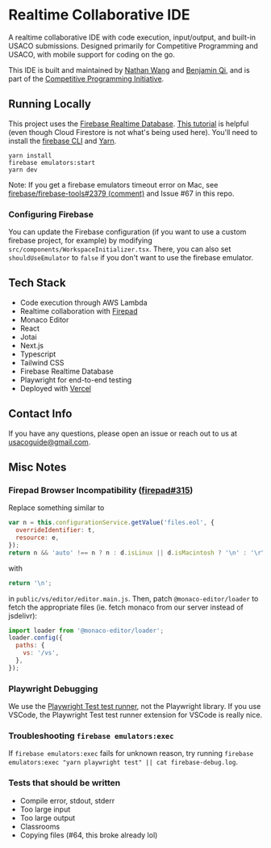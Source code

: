 # Realtime Collaborative IDE

A realtime collaborative IDE with code execution, input/output, and built-in USACO submissions. Designed primarily for Competitive Programming and USACO, with mobile support for coding on the go.

This IDE is built and maintained by [Nathan Wang](https://github.com/thecodingwizard) and [Benjamin Qi](https://github.com/bqi343/), and is part of the [Competitive Programming Initiative](https://joincpi.org/).

## Running Locally

This project uses the [Firebase Realtime Database](https://firebase.google.com/docs/database). [This tutorial](https://firebase.google.com/codelabs/firestore-web) is helpful (even though Cloud Firestore is not what's being used here). You'll need to install the [firebase CLI](https://firebase.google.com/docs/cli#install_the_firebase_cli) and [Yarn](https://classic.yarnpkg.com/en/docs/install).

```
yarn install
firebase emulators:start
yarn dev
```

Note: If you get a firebase emulators timeout error on Mac, see [firebase/firebase-tools#2379 (comment)](https://github.com/firebase/firebase-tools/issues/2379#issuecomment-951884721) and Issue #67 in this repo.

### Configuring Firebase

You can update the Firebase configuration (if you want to use a custom firebase project, for example) by modifying `src/components/WorkspaceInitializer.tsx`. There, you can also set `shouldUseEmulator` to `false` if you don't want to use the firebase emulator.

## Tech Stack

- Code execution through AWS Lambda
- Realtime collaboration with [Firepad](https://firepad.io/)
- Monaco Editor
- React
- Jotai
- Next.js
- Typescript
- Tailwind CSS
- Firebase Realtime Database
- Playwright for end-to-end testing
- Deployed with [Vercel](https://vercel.com/?utm_source=cp-initiative&utm_campaign=oss)

## Contact Info

If you have any questions, please open an issue or reach out to us at usacoguide@gmail.com.

## Misc Notes

### Firepad Browser Incompatibility ([firepad#315](https://github.com/FirebaseExtended/firepad/issues/315))

Replace something similar to

```javascript
var n = this.configurationService.getValue('files.eol', {
  overrideIdentifier: t,
  resource: e,
});
return n && 'auto' !== n ? n : d.isLinux || d.isMacintosh ? '\n' : '\r\n';
```

with

```javascript
return '\n';
```

in `public/vs/editor/editor.main.js`. Then, patch `@monaco-editor/loader` to fetch the appropriate files (ie. fetch monaco from our server instead of jsdelivr):

```javascript
import loader from '@monaco-editor/loader';
loader.config({
  paths: {
    vs: '/vs',
  },
});
```

### Playwright Debugging

We use the [Playwright Test test runner](https://playwright.dev/docs/intro), not the Playwright library. If you use VSCode, the Playwright Test test runner extension for VSCode is really nice.

### Troubleshooting `firebase emulators:exec`

If `firebase emulators:exec` fails for unknown reason, try running `firebase emulators:exec "yarn playwright test" || cat firebase-debug.log`.

### Tests that should be written

- Compile error, stdout, stderr
- Too large input
- Too large output
- Classrooms
- Copying files (#64, this broke already lol)

